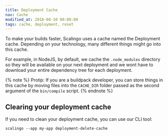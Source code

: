 ```yaml
---
title: Deployment Cache
nav: Cache
modified_at: 2018-08-10 00:00:00
tags: cache, deployment, reset
---
```


To make your builds faster, Scalingo uses a cache named the Deployment cache.
Depending on your technology, many different things might go into this cache.

For example, in NodeJS, by default, we cache the `.node_modules` directory so they will be available on your next deployment and we wont have to download your entire dependency tree for each deployment.

{% note %}
Protip: If you are a buildpack developer, you can store things in this cache by moving files into the `CACHE_DIR` folder passed as the second argument of the `bin/compile` script.
{% endnote %}

## Clearing your deployment cache
If you need to clean your deployment cache, you can use our CLI tool:

```
scalingo --app my-app deployment-delete-cache
```
